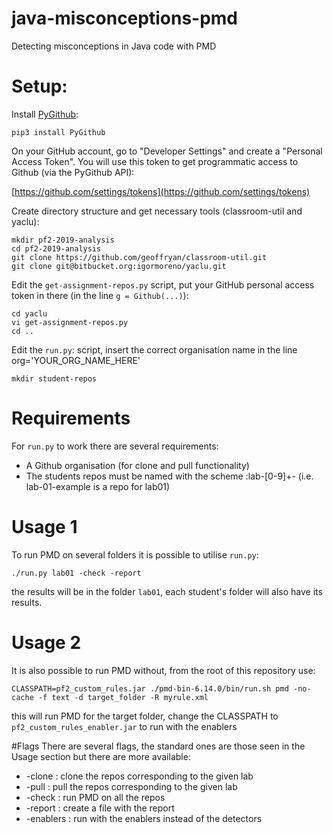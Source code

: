 # java-misconceptions-pmd
Detecting misconceptions in Java code with PMD


# Setup:
Install [PyGithub](https://pygithub.readthedocs.io/):

```
pip3 install PyGithub
```


On your GitHub account, go to "Developer Settings" and create a "Personal Access Token". You will use this token to get programmatic access to Github (via the PyGithub API):

[https://github.com/settings/tokens](https://github.com/settings/tokens)

Create directory structure and get necessary tools (classroom-util and yaclu):
```
mkdir pf2-2019-analysis
cd pf2-2019-analysis
git clone https://github.com/geoffryan/classroom-util.git
git clone git@bitbucket.org:igormoreno/yaclu.git
```

Edit the `get-assignment-repos.py` script, put your GitHub personal access token in there (in the line `g = Github(...)`):

```
cd yaclu
vi get-assignment-repos.py
cd ..
```

Edit the `run.py`: script, insert the correct organisation name in the line org='YOUR_ORG_NAME_HERE'

```
mkdir student-repos
```

# Requirements
For `run.py` to work there are several requirements:
* A Github organisation (for clone and pull functionality)
* The students repos must be named with the scheme :lab-[0-9]+-  (i.e. lab-01-example is a repo for lab01)


# Usage 1
To run PMD on several folders it is possible to utilise `run.py`:
```
./run.py lab01 -check -report
```
the results will be in the folder `lab01`, each student's folder will also have its results.

# Usage 2
It is also possible to run PMD without, from the root of this repository use:
```
CLASSPATH=pf2_custom_rules.jar ./pmd-bin-6.14.0/bin/run.sh pmd -no-cache -f text -d target_folder -R myrule.xml
```
this will run PMD for the target folder, change the CLASSPATH to `pf2_custom_rules_enabler.jar` to run with the enablers

#Flags
There are several flags, the standard ones are those seen in the Usage section but
there are more available:
* -clone    : clone the repos corresponding to the given lab
* -pull     : pull the repos corresponding to the given lab
* -check    : run PMD on all the repos
* -report   : create a file with the report
* -enablers : run with the enablers instead of the detectors

